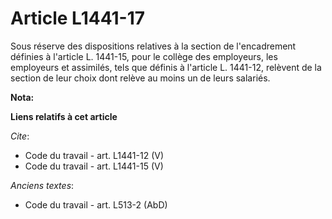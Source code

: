 # Article L1441-17

Sous réserve des dispositions relatives à la section de l'encadrement définies à l'article L. 1441-15, pour le collège des
employeurs, les employeurs et assimilés, tels que définis à l'article L. 1441-12, relèvent de la section de leur choix dont
relève au moins un de leurs salariés.

**Nota:**



**Liens relatifs à cet article**

_Cite_:

  - Code du travail - art. L1441-12 (V)
  - Code du travail - art. L1441-15 (V)

_Anciens textes_:

  - Code du travail - art. L513-2 (AbD)
